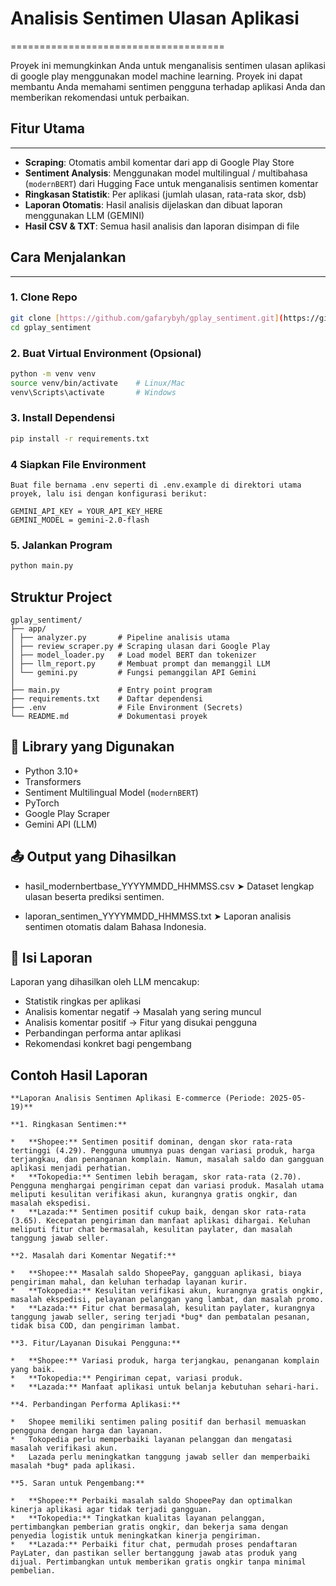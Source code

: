 # Analisis Sentimen Ulasan Aplikasi

=====================================

Proyek ini memungkinkan Anda untuk menganalisis sentimen ulasan aplikasi di google play menggunakan model machine learning. Proyek ini dapat membantu Anda memahami sentimen pengguna terhadap aplikasi Anda dan memberikan rekomendasi untuk perbaikan.

## Fitur Utama

---

-   **Scraping**: Otomatis ambil komentar dari app di Google Play Store
-   **Sentiment Analysis**: Menggunakan model multilingual / multibahasa (`modernBERT`) dari Hugging Face untuk menganalisis sentimen komentar
-   **Ringkasan Statistik**: Per aplikasi (jumlah ulasan, rata-rata skor, dsb)
-   **Laporan Otomatis**: Hasil analisis dijelaskan dan dibuat laporan menggunakan LLM (GEMINI)
-   **Hasil CSV & TXT**: Semua hasil analisis dan laporan disimpan di file

## Cara Menjalankan

---

### 1. Clone Repo

```bash
git clone [https://github.com/gafarybyh/gplay_sentiment.git](https://github.com/gafarybyh/gplay_sentiment.git)
cd gplay_sentiment
```

### 2. Buat Virtual Environment (Opsional)

```bash
python -m venv venv
source venv/bin/activate    # Linux/Mac
venv\Scripts\activate       # Windows
```

### 3. Install Dependensi

```bash
pip install -r requirements.txt
```

### 4 Siapkan File Environment

```
Buat file bernama .env seperti di .env.example di direktori utama proyek, lalu isi dengan konfigurasi berikut:

GEMINI_API_KEY = YOUR_API_KEY_HERE
GEMINI_MODEL = gemini-2.0-flash
```

### 5. Jalankan Program

```bash
python main.py
```

## Struktur Project
```
gplay_sentiment/
├── app/
│ ├── analyzer.py       # Pipeline analisis utama
│ ├── review_scraper.py # Scraping ulasan dari Google Play
│ ├── model_loader.py   # Load model BERT dan tokenizer
│ ├── llm_report.py     # Membuat prompt dan memanggil LLM
│ └── gemini.py         # Fungsi pemanggilan API Gemini
│
├── main.py             # Entry point program
├── requirements.txt    # Daftar dependensi
├── .env                # File Environment (Secrets)
└── README.md           # Dokumentasi proyek
```

## 🧪 Library yang Digunakan

- Python 3.10+
- Transformers
- Sentiment Multilingual Model (`modernBERT`)
- PyTorch
- Google Play Scraper
- Gemini API (LLM)

## 📤 Output yang Dihasilkan

- hasil_modernbertbase_YYYYMMDD_HHMMSS.csv
➤ Dataset lengkap ulasan beserta prediksi sentimen.

- laporan_sentimen_YYYYMMDD_HHMMSS.txt
➤ Laporan analisis sentimen otomatis dalam Bahasa Indonesia.

## 📝 Isi Laporan

Laporan yang dihasilkan oleh LLM mencakup:

-   Statistik ringkas per aplikasi
-   Analisis komentar negatif → Masalah yang sering muncul
-   Analisis komentar positif → Fitur yang disukai pengguna
-   Perbandingan performa antar aplikasi
-   Rekomendasi konkret bagi pengembang

## Contoh Hasil Laporan
```
**Laporan Analisis Sentimen Aplikasi E-commerce (Periode: 2025-05-19)**

**1. Ringkasan Sentimen:**

*   **Shopee:** Sentimen positif dominan, dengan skor rata-rata tertinggi (4.29). Pengguna umumnya puas dengan variasi produk, harga terjangkau, dan penanganan komplain. Namun, masalah saldo dan gangguan aplikasi menjadi perhatian.
*   **Tokopedia:** Sentimen lebih beragam, skor rata-rata (2.70). Pengguna menghargai pengiriman cepat dan variasi produk. Masalah utama meliputi kesulitan verifikasi akun, kurangnya gratis ongkir, dan masalah ekspedisi.
*   **Lazada:** Sentimen positif cukup baik, dengan skor rata-rata (3.65). Kecepatan pengiriman dan manfaat aplikasi dihargai. Keluhan meliputi fitur chat bermasalah, kesulitan paylater, dan masalah tanggung jawab seller.

**2. Masalah dari Komentar Negatif:**

*   **Shopee:** Masalah saldo ShopeePay, gangguan aplikasi, biaya pengiriman mahal, dan keluhan terhadap layanan kurir.
*   **Tokopedia:** Kesulitan verifikasi akun, kurangnya gratis ongkir, masalah ekspedisi, pelayanan pelanggan yang lambat, dan masalah promo.
*   **Lazada:** Fitur chat bermasalah, kesulitan paylater, kurangnya tanggung jawab seller, sering terjadi *bug* dan pembatalan pesanan, tidak bisa COD, dan pengiriman lambat.

**3. Fitur/Layanan Disukai Pengguna:**

*   **Shopee:** Variasi produk, harga terjangkau, penanganan komplain yang baik.
*   **Tokopedia:** Pengiriman cepat, variasi produk.
*   **Lazada:** Manfaat aplikasi untuk belanja kebutuhan sehari-hari.

**4. Perbandingan Performa Aplikasi:**

*   Shopee memiliki sentimen paling positif dan berhasil memuaskan pengguna dengan harga dan layanan.
*   Tokopedia perlu memperbaiki layanan pelanggan dan mengatasi masalah verifikasi akun.
*   Lazada perlu meningkatkan tanggung jawab seller dan memperbaiki masalah *bug* pada aplikasi.

**5. Saran untuk Pengembang:**

*   **Shopee:** Perbaiki masalah saldo ShopeePay dan optimalkan kinerja aplikasi agar tidak terjadi gangguan.
*   **Tokopedia:** Tingkatkan kualitas layanan pelanggan, pertimbangkan pemberian gratis ongkir, dan bekerja sama dengan penyedia logistik untuk meningkatkan kinerja pengiriman.
*   **Lazada:** Perbaiki fitur chat, permudah proses pendaftaran PayLater, dan pastikan seller bertanggung jawab atas produk yang dijual. Pertimbangkan untuk memberikan gratis ongkir tanpa minimal pembelian.

```
